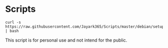# Scripts
```
curl -s https://raw.githubusercontent.com/Jayark365/Scripts/master/debian/setup.sh | bash
```
This script is for personal use and not intend for the public.
